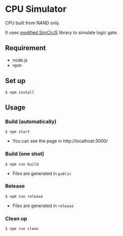 CPU Simulator
=============

CPU built from NAND only.

It uses [modified SimCirJS](https://github.com/tyfkda/simcirjs) library to simulate logic gate.

## Requirement

* node.js
* npm


## Set up

```
$ npm install
```


## Usage

### Build (automatically)

```
$ npm start
```

* You can see the page in http://localhost:3000/

### Build (one shot)

```
$ npm run build
```

* Files are generated in `public`

### Release

```
$ npm run release
```

* Files are generated in `release`

### Clean up

```
$ npm run clean
```
